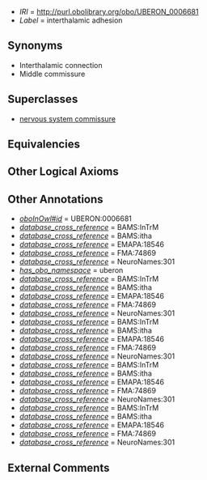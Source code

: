  * *IRI* = http://purl.obolibrary.org/obo/UBERON_0006681
 * *Label* = interthalamic adhesion

## Synonyms

 * Interthalamic connection
 * Middle commissure

## Superclasses

 * [nervous system commissure](../../UBERON/20/UBERON_0001020.md)

## Equivalencies


## Other Logical Axioms


## Other Annotations

 * *[oboInOwl#id](../../id/oboInOwl#id.md)* = UBERON:0006681
 * *[database_cross_reference](../../ef/oboInOwl#hasDbXref.md)* = BAMS:InTrM
 * *[database_cross_reference](../../ef/oboInOwl#hasDbXref.md)* = BAMS:itha
 * *[database_cross_reference](../../ef/oboInOwl#hasDbXref.md)* = EMAPA:18546
 * *[database_cross_reference](../../ef/oboInOwl#hasDbXref.md)* = FMA:74869
 * *[database_cross_reference](../../ef/oboInOwl#hasDbXref.md)* = NeuroNames:301
 * *[has_obo_namespace](../../ce/oboInOwl#hasOBONamespace.md)* = uberon
 * *[database_cross_reference](../../ef/oboInOwl#hasDbXref.md)* = BAMS:InTrM
 * *[database_cross_reference](../../ef/oboInOwl#hasDbXref.md)* = BAMS:itha
 * *[database_cross_reference](../../ef/oboInOwl#hasDbXref.md)* = EMAPA:18546
 * *[database_cross_reference](../../ef/oboInOwl#hasDbXref.md)* = FMA:74869
 * *[database_cross_reference](../../ef/oboInOwl#hasDbXref.md)* = NeuroNames:301
 * *[database_cross_reference](../../ef/oboInOwl#hasDbXref.md)* = BAMS:InTrM
 * *[database_cross_reference](../../ef/oboInOwl#hasDbXref.md)* = BAMS:itha
 * *[database_cross_reference](../../ef/oboInOwl#hasDbXref.md)* = EMAPA:18546
 * *[database_cross_reference](../../ef/oboInOwl#hasDbXref.md)* = FMA:74869
 * *[database_cross_reference](../../ef/oboInOwl#hasDbXref.md)* = NeuroNames:301
 * *[database_cross_reference](../../ef/oboInOwl#hasDbXref.md)* = BAMS:InTrM
 * *[database_cross_reference](../../ef/oboInOwl#hasDbXref.md)* = BAMS:itha
 * *[database_cross_reference](../../ef/oboInOwl#hasDbXref.md)* = EMAPA:18546
 * *[database_cross_reference](../../ef/oboInOwl#hasDbXref.md)* = FMA:74869
 * *[database_cross_reference](../../ef/oboInOwl#hasDbXref.md)* = NeuroNames:301
 * *[database_cross_reference](../../ef/oboInOwl#hasDbXref.md)* = BAMS:InTrM
 * *[database_cross_reference](../../ef/oboInOwl#hasDbXref.md)* = BAMS:itha
 * *[database_cross_reference](../../ef/oboInOwl#hasDbXref.md)* = EMAPA:18546
 * *[database_cross_reference](../../ef/oboInOwl#hasDbXref.md)* = FMA:74869
 * *[database_cross_reference](../../ef/oboInOwl#hasDbXref.md)* = NeuroNames:301

## External Comments

